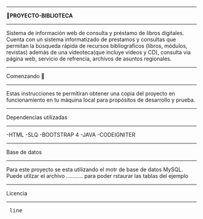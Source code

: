 *********************
**:paperclip:PROYECTO-BIBLIOTECA**
*********************
Sistema de información web de consulta y préstamo  de
libros digitales.
Cuenta con un  sistema informatizado  de  prestamos y 
consultas que permitan la búsqueda rápida de recursos
bibliograficos (libros, módulos, revistas) además  de 
una videoteca(que incluye videos y CD),  consulta via
página web,  servicio de refrencia, archivos 
de asuntos regionales.

*******************
Comenzando :memo:
*******************
Estas instrucciones te permitiran obtener una copia del proyecto en funcionamiento en 
tu máquina local para propósitos de desarrollo y prueba.

***********************
Dependencias utilizadas
***********************
 -HTML
 -SLQ
 -BOOTSTRAP 4
 -JAVA
 -CODEIGNITER

*******************
 Base de datos
*******************
Para este proyecto se esta utilizando el motr de base de datos MySQL. Puede utilzar el archivo ........... para poder rstaurar las tablas del ejemplo

*******************
Licencia
*******************
<pre> line<s de codigo>
<thhp>
